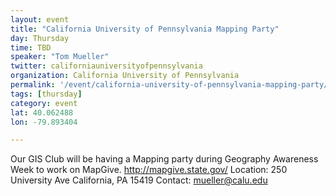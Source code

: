 ```yaml
---
layout: event
title: "California University of Pennsylvania Mapping Party"
day: Thursday
time: TBD
speaker: "Tom Mueller"
twitter: californiauniversityofpennsylvania
organization: California University of Pennsylvania
permalink: '/event/california-university-of-pennsylvania-mapping-party/'
tags: [thursday]
category: event
lat: 40.062488
lon: -79.893404

---
```

Our GIS Club will be having a Mapping party during Geography Awareness Week to work on MapGive. http://mapgive.state.gov/
Location:  250 University Ave California, PA 15419
Contact:  mueller@calu.edu
